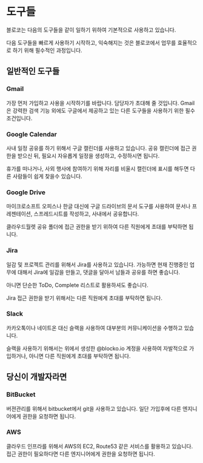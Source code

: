 # 도구들

블로코는 다음의 도구들을 같이 일하기 위하여 기본적으로 사용하고 있습니다.

다음 도구들을 빠르게 사용하기 시작하고, 익숙해지는 것은 블로코에서 업무를 효율적으로 하기 위해 필수적인 과정입니다.

## 일반적인 도구들

### Gmail

가장 먼저 가입하고 사용을 시작하기를 바랍니다. 담당자가 초대해 줄 것입니다. Gmail은 강력한 검색 기능 외에도 구글에서 제공하고 있는 다른 도구들을 사용하기 위한 필수 조건입니다.

### Google Calendar

사내 일정 공유를 하기 위해서 구글 캘린더를 사용하고 있습니다. 공유 캘린더에 접근 권한을 받으신 뒤, 필요시 자유롭게 일정을 생성하고, 수정하시면 됩니다.

휴가를 떠나거나, 사외 행사에 참여하기 위해 자리를 비울시 캘린더에 표시를 해두면 다른 사람들이 쉽게 찾을수 있습니다.

### Google Drive

마이크로소프트 오피스나 한글 대신에 구글 드라이브의 문서 도구를 사용하여 문서나 프레젠테이션, 스프레드시트를 작성하고, 사내에서 공유합니다.

클라우드월렛 공유 폴더에 접근 권한을 받기 위하여 다른 직원에게 초대를 부탁하면 됩니다.

### Jira

일감 및 프로젝트 관리를 위해서 Jira를 사용하고 있습니다. 가능하면 현재 진행중인 업무에 대해서 Jira에 일감을 만들고, 댓글을 달아서 남들과 공유를 하면 좋습니다.

아니면 단순한 ToDo, Complete 리스트로 활용하셔도 좋습니다.

Jira 접근 권한을 받기 위해서는 다른 직원에게 초대를 부탁하면 됩니다.

### Slack

카카오톡이나 네이트온 대신 슬랙을 사용하여 대부분의 커뮤니케이션을 수행하고 있습니다.

슬랙을 사용하기 위해서는 위에서 생성한 @blocko.io 계정을 사용하여 자발적으로 가입하거나, 아니면 다른 직원에게 초대를 부탁하면 됩니다.

## 당신이 개발자라면

### BitBucket

버젼관리를 위해서 bitbucket에서 git을 사용하고 있습니다. 일단 가입후에 다른 엔지니어에게 권한을 요청하면 됩니다.

### AWS

클라우드 인프라를 위해서 AWS의 EC2, Route53 같은 서비스를 활용하고 있습니다. 접근 권한이 필요하다면 다른 엔지니어에게 권한을 요청하면 됩니다.

